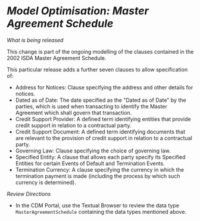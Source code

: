 # *Model Optimisation: Master Agreement Schedule*

_What is being released_

This change is part of the ongoing modelling of the clauses contained in the 2002 ISDA Master Agreement Schedule.

This particular release adds a further seven clauses to allow specification of:

- Address for Notices: Clause specifying the address and other details for notices.
- Dated as of Date: The date specified as the "Dated as of Date" by the parties, which is used when transacting to identify the Master Agreement which shall govern that transaction.
- Credit Support Provider: A defined term identifying entities that provide credit support in relation to a contractual party.
- Credit Support Document: A defined term identifying documents that are relevant to the provision of credit support in relation to a contractual party.
- Governing Law: Clause specifying the choice of governing law.
- Specified Entity: A clause that allows each party specify its Specified Entities for certain Events of Default and Termination Events.
- Termination Currency: A clause specifying the currency in which the termination payment is made (including the process by which such currency is determined).

_Review Directions_

- In the CDM Portal, use the Textual Browser to review the data type `MasterAgreementSchedule` containing the data types mentioned above.
